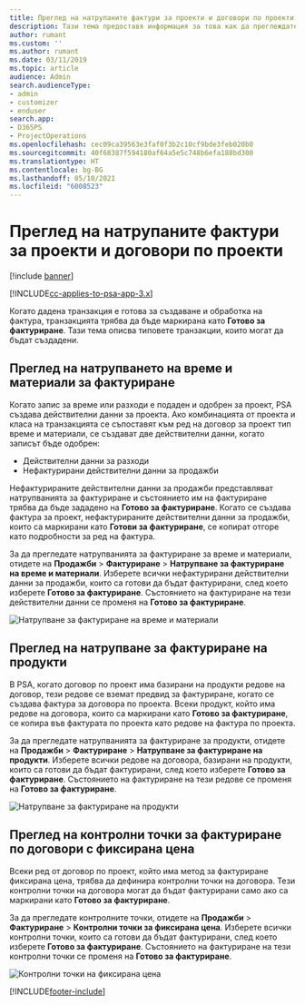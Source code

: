 ```yaml
---
title: Преглед на натрупаните фактури за проекти и договори по проекти
description: Тази тема предоставя информация за това как да преглеждате натрупванията на време, разходи и продукти и как да ги маркирате като готови за фактуриране.
author: rumant
ms.custom: ''
ms.author: rumant
ms.date: 03/11/2019
ms.topic: article
audience: Admin
search.audienceType:
- admin
- customizer
- enduser
search.app:
- D365PS
- ProjectOperations
ms.openlocfilehash: cec09ca39563e3faf0f3b2c10cf9bde3feb020b0
ms.sourcegitcommit: 40f68387f594180af64a5e5c748b6efa188bd300
ms.translationtype: HT
ms.contentlocale: bg-BG
ms.lasthandoff: 05/10/2021
ms.locfileid: "6008523"
---
```

# <a name="review-the-invoicing-backlog-on-projects-and-project-contracts"></a>Преглед на натрупаните фактури за проекти и договори по проекти

[!include [banner](../includes/psa-now-project-operations.md)]

[!INCLUDE[cc-applies-to-psa-app-3.x](../includes/cc-applies-to-psa-app-3x.md)]

Когато дадена транзакция е готова за създаване и обработка на фактура, транзакцията трябва да бъде маркирана като **Готово за фактуриране**. Тази тема описва типовете транзакции, които могат да бъдат създадени.

## <a name="review-the-time-and-material-billing-backlog"></a>Преглед на натрупването на време и материали за фактуриране

Когато запис за време или разходи е подаден и одобрен за проект, PSA създава действителни данни за проекта. Ако комбинацията от проекта и класа на транзакцията се съпоставят към ред на договор за проект тип време и материали, се създават две действителни данни, когато записът бъде одобрен:

- Действителни данни за разходи 
- Нефактурирани действителни данни за продажби

Нефактурираните действителни данни за продажби представляват натрупванията за фактуриране и състоянието им на фактуриране трябва да бъде зададено на **Готово за фактуриране**. Когато се създава фактура за проект, нефактурираните действителни данни за продажби, които са маркирани като **Готови за фактуриране**, се копират отгоре като подробности за ред на фактура.

За да прегледате натрупванията за фактуриране за време и материали, отидете на **Продажби** \> **Фактуриране** \> **Натрупване за фактуриране на време и материали**. Изберете всички нефактурирани действителни данни за продажби, които са готови да бъдат фактурирани, след което изберете **Готово за фактуриране**. Състоянието на фактуриране на тези действителни данни се променя на **Готово за фактуриране**.

![Натрупване за фактуриране на време и материали](media/TMBacklog.png)

## <a name="review-the-product-billing-backlog"></a>Преглед на натрупване за фактуриране на продукти

В PSA, когато договор по проект има базирани на продукти редове на договор, тези редове се вземат предвид за фактуриране, когато се създава фактура за договора по проекта. Всеки продукт, който има редове на договора, които са маркирани като **Готово за фактуриране**, се копира във фактурата по проекта като редове на фактура по проекта.

За да прегледате натрупванията за фактуриране за продукти, отидете на **Продажби** \> **Фактуриране** \> **Натрупване за фактуриране на продукти**. Изберете всички редове на договора, базирани на продукти, които са готови да бъдат фактурирани, след което изберете **Готово за фактуриране**. Състоянието на фактуриране на тези редове се променя на **Готово за фактуриране**.

![Натрупване за фактуриране на продукти](media/ProductBacklog.png)

## <a name="review-billing-milestones-on-fixed-price-contracts"></a>Преглед на контролни точки за фактуриране по договори с фиксирана цена

Всеки ред от договор по проект, който има метод за фактуриране фиксирана цена, трябва да дефинира контролни точки на договора. Тези контролни точки на договора могат да бъдат фактурирани само ако са маркирани като **Готово за фактуриране**. 

За да прегледате контролните точки, отидете на **Продажби** \> **Фактуриране** \> **Контролни точки за фиксирана цена**. Изберете всички контролни точки, които са готови да бъдат фактурирани, след което изберете **Готово за фактуриране**. Състоянието на фактуриране на тези контролни точки се променя на **Готово за фактуриране**.

![Контролни точки на фиксирана цена](media/FPBacklog.png)


[!INCLUDE[footer-include](../includes/footer-banner.md)]